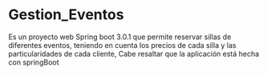 # Gestion_Eventos
Es un proyecto web Spring boot 3.0.1 que permite reservar sillas de diferentes eventos, teniendo en cuenta los precios de cada silla y las particularidades de cada cliente, Cabe resaltar que la aplicación está hecha con springBoot
